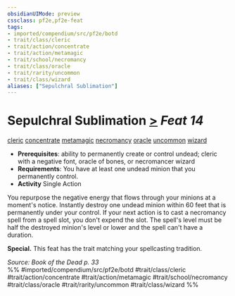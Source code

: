 ```yaml
---
obsidianUIMode: preview
cssclass: pf2e,pf2e-feat
tags:
- imported/compendium/src/pf2e/botd
- trait/class/cleric
- trait/action/concentrate
- trait/action/metamagic
- trait/school/necromancy
- trait/class/oracle
- trait/rarity/uncommon
- trait/class/wizard
aliases: ["Sepulchral Sublimation"]
---
```

# Sepulchral Sublimation  [>](chapter-9-playing-the-game.md#Actions "Single Action") *Feat 14*  
[cleric](rules/traits/cleric.md)  [concentrate](concentrate.md)  [metamagic](metamagic.md)  [necromancy](necromancy.md)  [oracle](rules/traits/oracle-apg.md)  [uncommon](uncommon.md)  [wizard](rules/traits/wizard.md)  

- **Prerequisites**: ability to permanently create or control undead;  cleric with a negative font, oracle of bones, or necromancer wizard
- **Requirements**: You have at least one undead minion that you permanently control.
- **Activity** Single Action

You repurpose the negative energy that flows through your minions at a moment's notice. Instantly destroy one undead minion within 60 feet that is permanently under your control. If your next action is to cast a necromancy spell from a spell slot, you don't expend the slot. The spell's level must be half the destroyed minion's level or lower and the spell can't have a duration.

**Special.** This feat has the trait matching your spellcasting tradition.

*Source: Book of the Dead p. 33*  
%% #imported/compendium/src/pf2e/botd #trait/class/cleric #trait/action/concentrate #trait/action/metamagic #trait/school/necromancy #trait/class/oracle #trait/rarity/uncommon #trait/class/wizard %%
